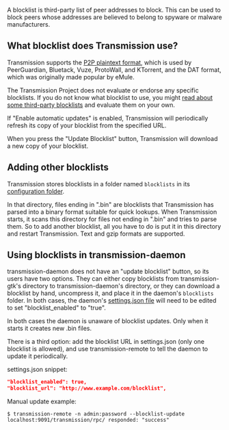 A blocklist is third-party list of peer addresses to block. This can be used to block peers whose addresses are believed to belong to spyware or malware manufacturers.

## What blocklist does Transmission use? ##
Transmission supports the [P2P plaintext format](https://en.wikipedia.org/wiki/PeerGuardian#P2P_plaintext_format), which is used by PeerGuardian, Bluetack, Vuze, ProtoWall, and KTorrent, and the DAT format, which was originally made popular by eMule.

The Transmission Project does not evaluate or endorse any specific blocklists. If you do not know what blocklist to use, you might [read about some third-party blocklists](https://www.google.com/search?q=blocklist+url) and evaluate them on your own.

If "Enable automatic updates" is enabled, Transmission will periodically refresh its copy of your blocklist from the specified URL.

When you press the "Update Blocklist" button, Transmission will download a new copy of your blocklist.

## Adding other blocklists ##
Transmission stores blocklists in a folder named `blocklists` in its [configuration folder](Configuration-Files.md).

In that directory, files ending in ".bin" are blocklists that Transmission has parsed into a binary format suitable for quick lookups.  When Transmission starts, it scans this directory for files not ending in ".bin" and tries to parse them.  So to add another blocklist, all you have to do is put it in this directory and restart Transmission. Text and gzip formats are supported.

## Using blocklists in transmission-daemon ##
transmission-daemon does not have an "update blocklist" button, so its users have two options. They can either copy blocklists from transmission-gtk's directory to transmission-daemon's directory, or they can download a blocklist by hand, uncompress it, and place it in the daemon's `blocklists` folder. In both cases, the daemon's [settings.json file](Configuration-Files.md) will need to be edited to set "blocklist_enabled" to "true".

In both cases the daemon is unaware of blocklist updates. Only when it starts it creates new .bin files.

There is a third option: add the blocklist URL in settings.json (only one blocklist is allowed), and use transmission-remote to tell the daemon to update it periodically.

settings.json snippet:
```json
"blocklist_enabled": true,
"blocklist_url": "http://www.example.com/blocklist",
```

Manual update example:
```console
$ transmission-remote -n admin:password --blocklist-update
localhost:9091/transmission/rpc/ responded: "success"
```
